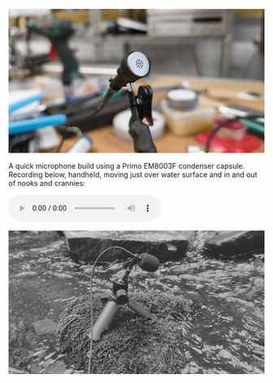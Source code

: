 ![emfone_001](images/emfone_001.jpg)

A quick microphone build using a Primo EM8003F condenser capsule. Recording below, handheld, moving just over water surface and in and out of nooks and crannies:

![20240918_emfone_handheld_stream](audio/20240918_emfone_handheld_stream.mp3)

![emfone_002](images/emfone_002.jpg)